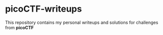 # picoCTF-writeups
This repository contains my personal writeups and solutions for challenges from **picoCTF**
